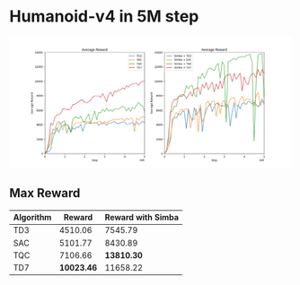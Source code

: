 
# Humanoid-v4 in 5M step

![Humanoid-v4](figures/dpg_Humanoid-v4-5m.png)

## Max Reward
| **Algorithm** | Reward | Reward with Simba |
| -------- | ----- | ------- |
| TD3  | 4510.06 | 7545.79   |
| SAC  | 5101.77 | 8430.89   |
| TQC  | 7106.66 | **13810.30**  |
| TD7  | **10023.46** | 11658.22 |